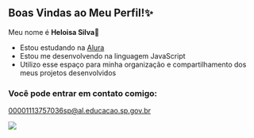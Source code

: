 ## Boas Vindas ao Meu Perfil!✨

Meu nome é **Heloisa Silva**💜

- Estou estudando na [Alura](https://www.alura.com.br)
- Estou me desenvolvendo na linguagem JavaScript
- Utilizo esse espaço para minha organização e compartilhamento dos meus projetos desenvolvidos

### Você pode entrar em contato comigo:

00001113757036sp@al.educacao.sp.gov.br

![](https://media1.tenor.com/m/q_jj1u340XAAAAAd/snowball-bunny-carrot.gif)

